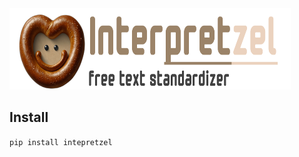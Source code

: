 <img src="interpretzel/docs/logo.png" width="450" height="130">

## Install
`pip install intepretzel` 